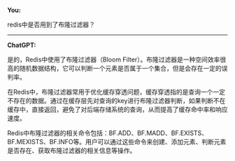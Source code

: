 **You:**

redis中是否用到了布隆过滤器？

* * *

**ChatGPT:**

是的，Redis中使用了布隆过滤器（Bloom Filter）。布隆过滤器是一种空间效率很高的随机数据结构，它可以判断一个元素是否属于一个集合，但是会存在一定的误判率。

在Redis中，布隆过滤器常用于优化缓存穿透问题，缓存穿透指的是查询一个一定不存在的数据。通过在缓存层先对查询的key进行布隆过滤器判断，如果判断不在缓存中，直接返回，避免了对后端存储系统的查询，从而提高了缓存命中率和响应速度。

Redis中布隆过滤器的相关命令包括：BF.ADD、BF.MADD、BF.EXISTS、BF.MEXISTS、BF.INFO等。用户可以通过这些命令来创建、添加元素、判断元素是否存在、获取布隆过滤器的相关信息等操作。